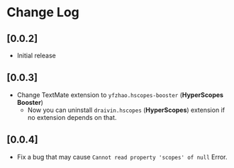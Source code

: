 # Change Log

## [0.0.2]

- Initial release

## [0.0.3]

- Change TextMate extension to `yfzhao.hscopes-booster` (**HyperScopes Booster**)
    - Now you can uninstall `draivin.hscopes` (**HyperScopes**) extension if no extension depends on that.

## [0.0.4]

- Fix a bug that may cause `Cannot read property 'scopes' of null` Error.
